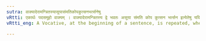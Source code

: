 ```yaml
---
sutra: वाक्यादेरामन्त्रितस्यासूयासंमतिकोपकुत्सनभर्त्सनेषु
vRtti: एकार्थः पदसमूहो वाक्यम् । वाक्यादेरामन्त्रितस्य द्वे भवतः असूया संमति कोप कुत्सन भर्त्सन इत्येतेषु यदि तद्वाक्यं भवति ॥
vRtti_eng: A Vocative, at the beginning of a sentence, is repeated, when envy, praise, anger, blame, or threat is meant by the speaker.

---
```

